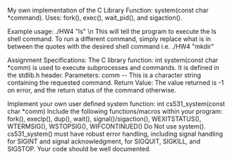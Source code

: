 My own implementation of the C Library Function: system(const char *command). 
Uses: fork(), exec(), wait_pid(), and sigaction().

Example usage: ./HW4 "ls" \n
This will tell the program to execute the ls shell command. To run a different command, simply replace what is in between the quotes with the desired shell command i.e. ./HW4 "mkdir"

Assignment Specifications:
The C library function:
int system(const char *comm)
is used to execute subprocesses and commands. It is defined in
the stdlib.h header.
Parameters:
comm -- This is a character string containing the requested
command.
Return Value:
The value returned is -1 on error, and the return status of the
command otherwise.

Implement your own user defined system function:
int cs531_system(const char *comm)
Include the following functions/macros within your program:
fork(), execlp(), dup(), wait(), signal()/sigaction(),
WEXITSTATUS(), WTERMSIG(), WSTOPSIG(), WIFCONTINUED()
Do Not use system().
cs531_system() must have robust error handling, including signal
handling for SIGINT and signal acknowledgment, for SIGQUIT,
SIGKILL, and SIGSTOP. Your code should be well documented.

